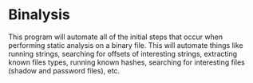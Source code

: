 # Binalysis

This program will automate all of the initial steps that occur when performing static analysis on a binary file. This will automate things like running strings, searching for offsets of interesting strings, extracting known files types, running known hashes, searching for interesting files (shadow and password files), etc.
